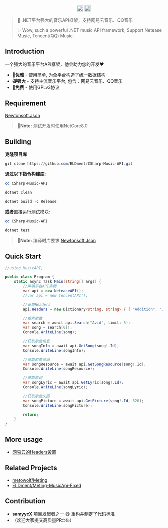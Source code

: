 <p align="center">

<img alt="Author" src="https://img.shields.io/badge/Author-ELDment-blue.svg?style=flat-square" height="20"/>
<img alt="Star" src="https://img.shields.io/github/stars/ELDment/CSharp-Music-API?style=for-the-badge&logo=github" height="20">

</p>

 > 🍰 .NET平台强大的音乐API框架，支持网易云音乐、QQ音乐
 >
 > ✨ Wow, such a powerful .NET music API framework, Support Netease Music, Tencent(QQ) Music.

## Introduction

一个强大的音乐平台API框架，他会助力您的开发❤️
 + **🍰优雅** - 使用简单, 为全平台构造了统一数据结构
 + **🙀强大** - 支持主流音乐平台, 包含：网易云音乐、QQ音乐
 + **🤩免费** - 使用GPLv3协议

## Requirement
[Newtonsoft.Json](https://github.com/JamesNK/Newtonsoft.Json)
> **📍Note:** 测试开发时使用NetCore8.0

## Building
**克隆项目库**
```powershell
git clone https://github.com/ELDment/CSharp-Music-API.git
```
**通过以下指令构建库:**
```powershell
cd CSharp-Music-API

dotnet clean

dotnet build -c Release
```
**或者**直接运行测试模块:
```powershell
cd CSharp-Music-API

dotnet test
```

> **📍Note:** 编译时库要求 [Newtonsoft.Json](https://github.com/JamesNK/Newtonsoft.Json)


## Quick Start
```csharp
//using MusicAPI;

public class Program {
	static async Task Main(string[] args) {
		//声明平台API实例
		var api = new NeteaseAPI();
		//var api = new TencentAPI();

		//设置Headers
		api.Headers = new Dictionary<string, string> { { "Addition", "12345" } /*, { "Cookie", "Yours" }*/ };

		//搜索歌曲
		var search = await api.Search("Avid", limit: 5);
		var song = search[0]!;
		Console.WriteLine(song);

		//获取歌曲信息
		var songInfo = await api.GetSong(song!.Id);
		Console.WriteLine(songInfo);

		//获取歌曲资源
		var songResource = await api.GetSongResource(song!.Id);
		Console.WriteLine(songResource);

		//获取歌词
		var songLyric = await api.GetLyric(song!.Id);
		Console.WriteLine(songLyric);

		//获取歌曲头图
		var songPicture = await api.GetPicture(song!.Id, 520);
		Console.WriteLine(songPicture);

		return;
	}
}
```

## More usage
 - [网易云的Headers设置](https://github.com/metowolf/Meting/wiki/special-for-netease)

## Related Projects
 - [metowolf/Meting](https://github.com/metowolf/Meting)
 - [ELDment/Meting-MusicApi-Fixed](https://github.com/ELDment/Meting-MusicApi-Fixed)

## Contribution
- **samyycX** 项目发起者之一 😋 重构并制定了代码标准
- （欢迎大家提交高质量PR🤓👍）